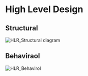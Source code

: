 # High Level Design
## Structural 

![HLR_Structural diagram](https://user-images.githubusercontent.com/115522470/195335332-ca63345e-f02e-48c9-8637-242202dc6a58.PNG)

## Behaviraol 
![HLR_Behavirol](https://user-images.githubusercontent.com/115522470/195335824-6895fa24-5b12-4942-9bc8-d928c399489d.PNG)

